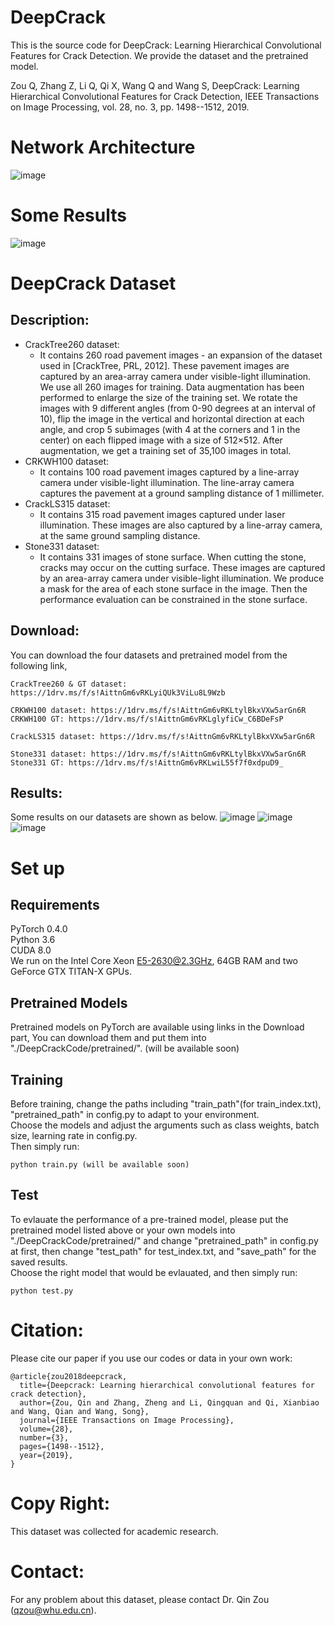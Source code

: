 # DeepCrack
This is the source code for DeepCrack: Learning Hierarchical Convolutional Features for Crack Detection. We provide the dataset and the pretrained model.

Zou Q, Zhang Z, Li Q, Qi X, Wang Q and Wang S, DeepCrack: Learning Hierarchical Convolutional Features for Crack Detection, IEEE Transactions on Image Processing, vol. 28, no. 3, pp. 1498--1512, 2019.

# Network Architecture
![image](https://github.com/qinnzou/deepcrack/blob/master/figures/network.png)
# Some Results
![image](https://github.com/qinnzou/deepcrack/blob/master/figures/intro.png)

# DeepCrack Dataset
## Description:
+ CrackTree260 dataset: 
  - It contains 260 road pavement images - an expansion of the dataset used in [CrackTree, PRL, 2012]. These pavement images are captured by an area-array camera under visible-light illumination. We use all 260 images for training. Data augmentation has been performed to enlarge the size of the training set. We rotate the images with 9 different angles (from 0-90 degrees at an interval of 10), flip the image in the vertical and horizontal direction at each angle, and crop 5 subimages (with 4 at the corners and 1 in the center) on each flipped image with a size of 512×512. After augmentation, we get a training set of 35,100 images in total.
+ CRKWH100 dataset:
  - It contains 100 road pavement images captured by a line-array camera under visible-light illumination. The line-array camera captures the pavement at a ground sampling distance of 1 millimeter.
+ CrackLS315 dataset: 
  - It contains 315 road pavement images captured under laser illumination. These images are also captured by a line-array camera, at the same ground sampling distance.
+ Stone331 dataset:
  - It contains 331 images of stone surface. When cutting the stone, cracks may occur on the cutting surface. These images are captured by an area-array camera under visible-light illumination. We produce a mask for the area of each stone surface in the image. Then the performance evaluation can be constrained in the stone surface.


## Download:
You can download the four datasets and pretrained model from the following link,
```
CrackTree260 & GT dataset: https://1drv.ms/f/s!AittnGm6vRKLyiQUk3ViLu8L9Wzb 

CRKWH100 dataset: https://1drv.ms/f/s!AittnGm6vRKLtylBkxVXw5arGn6R 
CRKWH100 GT: https://1drv.ms/f/s!AittnGm6vRKLglyfiCw_C6BDeFsP

CrackLS315 dataset: https://1drv.ms/f/s!AittnGm6vRKLtylBkxVXw5arGn6R 

Stone331 dataset: https://1drv.ms/f/s!AittnGm6vRKLtylBkxVXw5arGn6R 
Stone331 GT: https://1drv.ms/f/s!AittnGm6vRKLwiL55f7f0xdpuD9_
```

## Results:
Some results on our datasets are shown as below.
![image](https://github.com/qinnzou/deepcrack/blob/master/figures/deepcrack-compare1.png)
![image](https://github.com/qinnzou/deepcrack/blob/master/figures/deepcrack-compare2.png)
![image](https://github.com/qinnzou/deepcrack/blob/master/figures/deepcrack-compare3.png)

# Set up
## Requirements
PyTorch 0.4.0  
Python 3.6  
CUDA 8.0  
We run on the Intel Core Xeon E5-2630@2.3GHz, 64GB RAM and two GeForce GTX TITAN-X GPUs.

## Pretrained Models
Pretrained models on PyTorch are available using links in the Download part, 
You can download them and put them into "./DeepCrackCode/pretrained/". (will be available soon)

## Training 
Before training, change the paths including "train_path"(for train_index.txt), "pretrained_path" in config.py to adapt to your environment.  
Choose the models and adjust the arguments such as class weights, batch size, learning rate in config.py.  
Then simply run:  
```
python train.py (will be available soon)
```

## Test
To evlauate the performance of a pre-trained model, please put the pretrained model listed above or your own models into "./DeepCrackCode/pretrained/" and change "pretrained_path" in config.py at first, then change "test_path" for test_index.txt, and "save_path" for the saved results.   
Choose the right model that would be evlauated, and then simply run:  
```
python test.py
```

# Citation:
Please cite our paper if you use our codes or data in your own work:
```
@article{zou2018deepcrack,
  title={Deepcrack: Learning hierarchical convolutional features for crack detection},
  author={Zou, Qin and Zhang, Zheng and Li, Qingquan and Qi, Xianbiao and Wang, Qian and Wang, Song},
  journal={IEEE Transactions on Image Processing},
  volume={28},
  number={3},
  pages={1498--1512},
  year={2019},
}
```
# Copy Right:
This dataset was collected for academic research. 
# Contact: 
For any problem about this dataset, please contact Dr. Qin Zou (qzou@whu.edu.cn).
